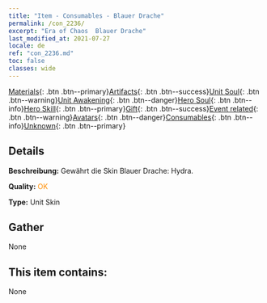 ```yaml
---
title: "Item - Consumables - Blauer Drache"
permalink: /con_2236/
excerpt: "Era of Chaos  Blauer Drache"
last_modified_at: 2021-07-27
locale: de
ref: "con_2236.md"
toc: false
classes: wide
---
```

 [Materials](/ItemsDE/){: .btn .btn--primary}[Artifacts](/ItemsDE/Artifacts/){: .btn .btn--success}[Unit Soul](/ItemsDE/UnitSoul/){: .btn .btn--warning}[Unit Awakening](/ItemsDE/UnitAwakening/){: .btn .btn--danger}[Hero Soul](/ItemsDE/HeroSoul/){: .btn .btn--info}[Hero Skill](/ItemsDE/HeroSkill/){: .btn .btn--primary}[Gift](/ItemsDE/Gift/){: .btn .btn--success}[Event related](/ItemsDE/Events/){: .btn .btn--warning}[Avatars](/ItemsDE/Avatars/){: .btn .btn--danger}[Consumables](/ItemsDE/Consumables/){: .btn .btn--info}[Unknown](/ItemsDE/Unknown/){: .btn .btn--primary}

## Details
 **Beschreibung:** Gewährt die Skin Blauer Drache: Hydra.

 **Quality:** <span style="color: #FF8C00">OK</span>

 **Type:** Unit Skin

## Gather

  None

## This item contains:

  None

